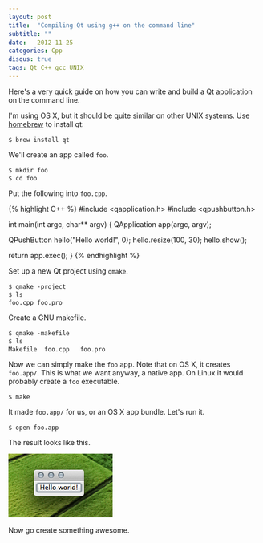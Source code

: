 ```yaml
---
layout: post
title:  "Compiling Qt using g++ on the command line"
subtitle: ""
date:   2012-11-25
categories: Cpp
disqus: true
tags: Qt C++ gcc UNIX
---
```


Here's a very quick guide on how you can write and build a Qt application on
the command line.

I'm using OS X, but it should be quite similar on other UNIX systems. Use
[homebrew][homebrew] to install qt:

    $ brew install qt

We'll create an app called `foo`.

    $ mkdir foo
    $ cd foo

Put the following into `foo.cpp`.

{% highlight C++ %}
#include <qapplication.h>
#include <qpushbutton.h>

int main(int argc, char** argv)
{
  QApplication app(argc, argv);

  QPushButton hello("Hello world!", 0);
  hello.resize(100, 30);
  hello.show();

  return app.exec();
}
{% endhighlight %}

Set up a new Qt project using `qmake`.

    $ qmake -project
    $ ls
    foo.cpp foo.pro

Create a GNU makefile.

    $ qmake -makefile
    $ ls
    Makefile  foo.cpp   foo.pro

Now we can simply make the `foo` app. Note that on OS X, it creates
`foo.app/`. This is what we want anyway, a native app. On Linux it would
probably create a `foo` executable.

    $ make

It made `foo.app/` for us, or an OS X app bundle. Let's run it.

    $ open foo.app

The result looks like this.

!["Hello, world" in Qt](/gfx/post/qt-gcc.png)

Now go create something awesome.

[homebrew]: http://mxcl.github.com/homebrew/
